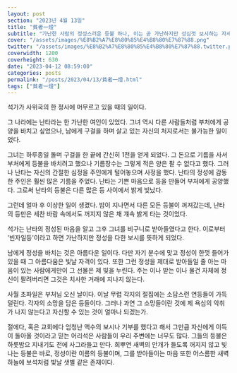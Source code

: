 ```yaml
---
layout: post
section: "2023년 4월 13일"
title: "貧者一燈"
subtitle: "가난한 사람의 정성스러운 등불 하나, 이는 곧 가난하지만 성심껏 보시하는 자세를 비유하는 말이다."
cover: "/assets/images/%E8%B2%A7%E8%80%85%E4%B8%80%E7%87%88.png"
twitter: "/assets/images/%E8%B2%A7%E8%80%85%E4%B8%80%E7%87%88.twitter.png"
coverwidth: 1200
coverheight: 630
date: "2023-04-12 08:59:00"
categories: posts
permalink: "/posts/2023/04/13/貧者一燈.html"
tags: ["貧者一燈"]
---
```


석가가 사위국의 한 정사에 머무르고 있을 때의 일이다.

그 나라에는 난타라는 한 가난한 여인이 있었다. 그녀 역시 다른 사람들처럼 부처에게 공양을 바치고 싶었으나, 남에게 구걸을 하며 살고 있는 자신의 처지로서는 불가능한 일이었다.

그녀는 하루종일 돌며 구걸을 한 끝에 간신히 1전을 얻게 되었다. 그 돈으로 기름을 사서 부처에게 등불을 바치려고 했으나 기름장수는 그렇게 적은 양은 팔 수 없다고 했다. 그러나 난타는 자신의 간절한 심정을 주인에게 털어놓으며 사정을 했다. 난타의 정성에 감동한 주인은 훨씬 많은 기름을 주었다. 난타는 기쁜 마음으로 등을 만들어 부처에게 공양했다. 그로써 난타의 등불은 다른 많은 등 사이에서 밝게 빛났다.

그런데 얼마 후 이상한 일이 생겼다. 밤이 지나면서 다른 모든 등불이 꺼져갔는데, 난타의 등만은 세찬 바람 속에서도 꺼지지 않은 채 걔속 밝게 타는 것이었다.

석가는 난타의 정성된 마음을 알고 그후 그녀를 비구니로 받아들였다고 한다. 이로부터 '빈자일등'이라고 하면 가난하지만 정성을 다한 보시를 뜻하게 되었다.

남에게 정성을 바치는 것은 아름다운 일이다. 다만 자기 분수에 맞고 정성이 한껏 들어가 있을 때 그 아름다움은 빛날 자격이 있다. 또한 그런 정성을 제대로 받아들일 줄 아는 마음이 있는 사람에게만이 그 선물은 제 빛을 누린다. 주는 이나 받는 이나 물건 자체에 정신이 팔려버리면 그것은 치사한 거래에 지나지 않는다.

사월 초파일은 부처님 오신 날이다. 이날 무렵 각지의 절집에는 소담스런 연등들이 가득 덜린다. 각자의 소망을 담은 등들이다. 그러나 과연 그 소망들이란 것에 제 욕심의 악취가 나지 않는다고 자신할 수 있는 것이 얼마나 되겠는가.

절에다, 혹은 교회에다 엄청난 액수의 보시나 기부를 했다고 해서 그만큼 자신에게 이득이 돌아올 것이라고 믿는 어리석은 사람들이 우리 주변에는 너무도 많다. 그들의 등불은 하룻밤으 지내기도 전에 사그라들고 만다. 희뿌연 새벽의 안개가 들도록 꺼지지 않고 빛나는 등불은 바로, 정성이란 이름의 등불이며, 그를 받아들이는 마음 또한 어스름한 새벽 하늘에 보석처럼 빛날 샛별 같은 존재이다.
